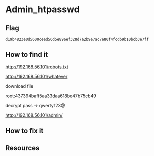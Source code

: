 # Admin_htpasswd


## Flag
```
d19b4823e0d5600ceed56d5e896ef328d7a2b9e7ac7e80f4fcdb9b10bcb3e7ff
```

## How to find it

http://192.168.56.101/robots.txt

http://192.168.56.101/whatever

download file

root:437394baff5aa33daa618be47b75cb49

decrypt pass -> qwerty123@

http://192.168.56.101/admin/

## How to fix it

## Resources


